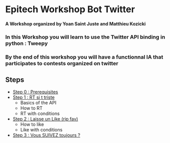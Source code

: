# Epitech Workshop Bot Twitter
#### A Workshop organized by Yoan Saint Juste and Matthieu Kozicki

### In this Workshop you will learn to use the Twitter API binding in python : Tweepy

### By the end of this workshop you will have a functionnal IA that participates to contests organized on twitter

## Steps

* [Step 0 : Prerequisites](Step0.md)
* [Step 1 : RT si t triste](Step1.md)
  * Basics of the API
  * How to RT
  * RT with conditions
* [Step 2 : Laisse un Like (rip fav)](Step2.md)
  * How to like
  * Like with conditions
* [Step 3 : Vous SUIVEZ toujours ?](Step3.md)
